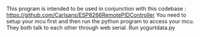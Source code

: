 This program is intended to be used in conjunction with this codebase :
https://github.com/Carlsans/ESP8266RemotePIDController
You need to setup your mcu first and then run the python program to access your mcu.
They both talk to each other through web serial.
Run yogurtdata.py